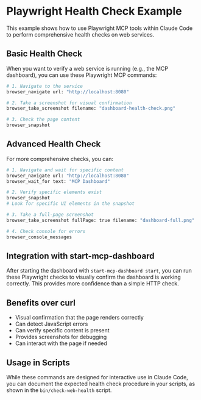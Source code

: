 # Playwright Health Check Example

This example shows how to use Playwright MCP tools within Claude Code to perform comprehensive health checks on web services.

## Basic Health Check

When you want to verify a web service is running (e.g., the MCP dashboard), you can use these Playwright MCP commands:

```bash
# 1. Navigate to the service
browser_navigate url: "http://localhost:8080"

# 2. Take a screenshot for visual confirmation
browser_take_screenshot filename: "dashboard-health-check.png"

# 3. Check the page content
browser_snapshot
```

## Advanced Health Check

For more comprehensive checks, you can:

```bash
# 1. Navigate and wait for specific content
browser_navigate url: "http://localhost:8080"
browser_wait_for text: "MCP Dashboard"

# 2. Verify specific elements exist
browser_snapshot
# Look for specific UI elements in the snapshot

# 3. Take a full-page screenshot
browser_take_screenshot fullPage: true filename: "dashboard-full.png"

# 4. Check console for errors
browser_console_messages
```

## Integration with start-mcp-dashboard

After starting the dashboard with `start-mcp-dashboard start`, you can run these Playwright checks to visually confirm the dashboard is working correctly. This provides more confidence than a simple HTTP check.

## Benefits over curl

- Visual confirmation that the page renders correctly
- Can detect JavaScript errors
- Can verify specific content is present
- Provides screenshots for debugging
- Can interact with the page if needed

## Usage in Scripts

While these commands are designed for interactive use in Claude Code, you can document the expected health check procedure in your scripts, as shown in the `bin/check-web-health` script.